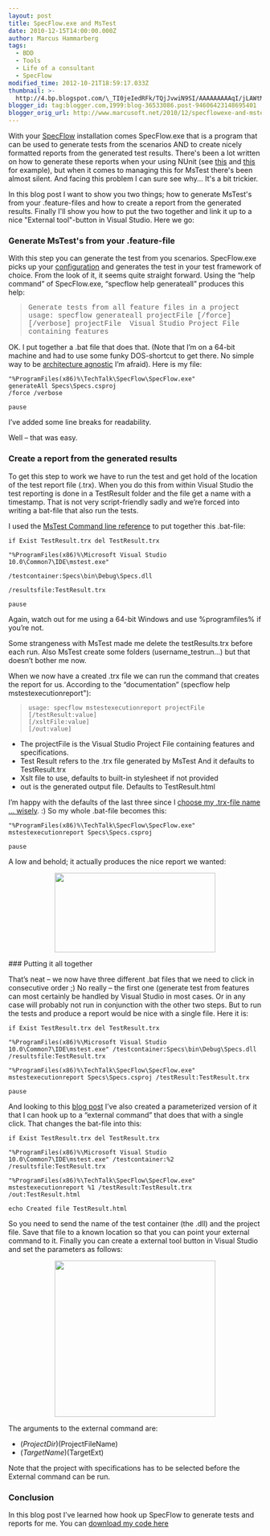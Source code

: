 ```yaml
---
layout: post
title: SpecFlow.exe and MsTest
date: 2010-12-15T14:00:00.000Z
author: Marcus Hammarberg
tags:
  - BDD
  - Tools
  - Life of a consultant
  - SpecFlow
modified_time: 2012-10-21T18:59:17.033Z
thumbnail: >-
  http://4.bp.blogspot.com/\_TI0jeIedRFk/TQjJvwiN9SI/AAAAAAAAAqI/jLAWtMkRrW0/s72-c/examplereport.png
blogger_id: tag:blogger.com,1999:blog-36533086.post-94606423148695401
blogger_orig_url: http://www.marcusoft.net/2010/12/specflowexe-and-mstest.html
---
```



<div>

With your
<a href="http://www.specflow.org/" target="_blank">SpecFlow</a>
installation comes SpecFlow.exe that is a program that can be used to
generate tests from the scenarios AND to create nicely formatted reports
from the generated test results.
There's been a lot written on how to generate these reports when your
using NUnit (see
[this](http://www.codeproject.com/KB/architecture/BddWithSpecFlow.aspx)
and
[this](http://si-w.co.uk/blog/2010/07/20/running-specflow-reports-from-within-visual-studio/)
for example), but when it comes to managing this for MsTest there's been
almost silent. And facing this problem I can sure see why... It's a bit
trickier.

In this blog post I want to show you two things; how to generate
MsTest's from your .feature-files and how to create a report from the
generated results. Finally I'll show you how to put the two together and
link it up to a nice "External tool"-button in Visual Studio. Here we
go:

### Generate MsTest's from your .feature-file

With this step you can generate the test from you scenarios.
SpecFlow.exe picks up your <a
href="http://www.marcusoft.net/2010/12/appconfig-for-mstest-and-specflow.html"
target="_blank">configuration</a> and generates the test in your test
framework of choice.
From the look of it, it seems quite straight forward. Using the “help
command” of SpecFlow.exe, “specflow help generateall” produces this
help:

> <span style="font-family: 'Courier New';">Generate tests from all
> feature files in a project
> usage: specflow generateall projectFile \[/force\] \[/verbose\]
> projectFile  Visual Studio Project File containing features

OK. I put together a .bat file that does that. (Note that I’m on a
64-bit machine and had to use some funky DOS-shortcut to get there. No
simple way to be <a
href="http://marsbox.com/blog/howtos/batch-file-programfiles-x86-parenthesis-anomaly/"
target="_blank">architecture agnostic</a> I’m afraid).
Here is my file:

``` brush:
"%ProgramFiles(x86)%\TechTalk\SpecFlow\SpecFlow.exe"
generateAll Specs\Specs.csproj
/force /verbose

pause
```

I’ve added some line breaks for readability.

Well – that was easy.

### Create a report from the generated results

To get this step to work we have to run the test and get hold of the
location of the test report file (.trx). When you do this from within
Visual Studio the test reporting is done in a TestResult folder and the
file get a name with a timestamp. That is not very script-friendly sadly
and we’re forced into writing a bat-file that also run the tests.

I used the <a
href="http://msdn.microsoft.com/en-us/library/ms182489(v=VS.100).aspx"
target="_blank">MsTest Command line reference</a> to put together this
.bat-file:

``` brush:
if Exist TestResult.trx del TestResult.trx
```

``` brush:
"%ProgramFiles(x86)%\Microsoft Visual Studio 10.0\Common7\IDE\mstest.exe"
```

``` brush:
/testcontainer:Specs\bin\Debug\Specs.dll
```

``` brush:
/resultsfile:TestResult.trx
```

``` brush:
pause
```

Again, watch out for me using a 64-bit Windows and use %programfiles% if
you’re not.

Some strangeness with MsTest made me delete the testResults.trx before
each run. Also MsTest create some folders (username_testrun...) but that
doesn’t bother me now.

When we now have a created .trx file we can run the command that creates
the report for us. According to the “documentation” (specflow help
mstestexecutionreport"):

> ``` brush:
> usage: specflow mstestexecutionreport projectFile
> [/testResult:value]
> [/xsltFile:value]
> [/out:value]
> ```
>
- The projectFile is the Visual Studio Project File containing
    features and specifications.
- Test Result refers to the .trx file generated by MsTest And it
    defaults to TestResult.trx
- Xslt file to use, defaults to built-in stylesheet if not provided
- out is the generated output file. Defaults to TestResult.html

I’m happy with the defaults of the last three since I
<a href="http://www.youtube.com/watch?v=Ubw5N8iVDHI&amp;feature=related"
target="_blank">choose my .trx-file name ... wisely</a>. :)
So my whole .bat-file becomes this:

``` brush:
"%ProgramFiles(x86)%\TechTalk\SpecFlow\SpecFlow.exe" mstestexecutionreport Specs\Specs.csproj

pause
```

A low and behold; it actually produces the nice report we wanted:

<div class="separator" style="clear: both; text-align: center;">

<a
href="http://4.bp.blogspot.com/_TI0jeIedRFk/TQjJvwiN9SI/AAAAAAAAAqI/jLAWtMkRrW0/s1600/examplereport.png"
data-imageanchor="1" style="margin-left: 1em; margin-right: 1em;"><img
src="http://4.bp.blogspot.com/_TI0jeIedRFk/TQjJvwiN9SI/AAAAAAAAAqI/jLAWtMkRrW0/s320/examplereport.png"
data-border="0" width="320" height="158" /></a>

</div>
### Putting it all together

That’s neat – we now have three different .bat files that we need to
click in consecutive order ;)
No really – the first one (generate test from features can most
certainly be handled by Visual Studio in most cases. Or in any case will
probably not run in conjunction with the other two steps.
But to run the tests and produce a report would be nice with a single
file. Here it is:

``` brush:
if Exist TestResult.trx del TestResult.trx

"%ProgramFiles(x86)%\Microsoft Visual Studio 10.0\Common7\IDE\mstest.exe" /testcontainer:Specs\bin\Debug\Specs.dll /resultsfile:TestResult.trx

"%ProgramFiles(x86)%\TechTalk\SpecFlow\SpecFlow.exe" mstestexecutionreport Specs\Specs.csproj /testResult:TestResult.trx

pause
```

And looking to this <a
href="http://si-w.co.uk/blog/2010/07/20/running-specflow-reports-from-within-visual-studio/"
target="_blank">blog post</a> I’ve also created a parameterized version
of it that I can hook up to a “external command” that does that with a
single click. That changes the bat-file into this:

``` brush:
if Exist TestResult.trx del TestResult.trx

"%ProgramFiles(x86)%\Microsoft Visual Studio 10.0\Common7\IDE\mstest.exe" /testcontainer:%2 /resultsfile:TestResult.trx

"%ProgramFiles(x86)%\TechTalk\SpecFlow\SpecFlow.exe" mstestexecutionreport %1 /testResult:TestResult.trx /out:TestResult.html

echo Created file TestResult.html
```

So you need to send the name of the test container (the .dll) and the
project file. Save that file to a known location so that you can point
your external command to it.
Finally you can create a external tool button in Visual Studio and set
the parameters as follows:

<div class="separator" style="clear: both; text-align: center;">

<a
href="http://2.bp.blogspot.com/_TI0jeIedRFk/TQjJ4c73ElI/AAAAAAAAAqM/pIZm5ZEHHEU/s1600/configuring+external+tools.png"
data-imageanchor="1" style="margin-left: 1em; margin-right: 1em;"><img
src="http://2.bp.blogspot.com/_TI0jeIedRFk/TQjJ4c73ElI/AAAAAAAAAqM/pIZm5ZEHHEU/s320/configuring+external+tools.png"
data-border="0" width="320" height="311" /></a>

</div>

The arguments to the external command are:

- $(ProjectDir)$(ProjectFileName)
- $(TargetName)$(TargetExt)

Note that the project with specifications has to be selected before the
External command can be run.

### Conclusion

In this blog post I’ve learned how hook up SpecFlow to generate tests
and reports for me.
You can
<a href="https://github.com/marcusoftnet/Demo-Reporting-with-MsTest"
target="_blank">download my code here</a>

</div>
